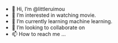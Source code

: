 - 👋 Hi, I’m @littleruimou
- 👀 I’m interested in watching movie.
- 🌱 I’m currently learning machine learning.
- 💞️ I’m looking to collaborate on 
- 📫 How to reach me ...

<!---
littleruimou/littleruimou is a ✨ special ✨ repository because its `README.md` (this file) appears on your GitHub profile.
You can click the Preview link to take a look at your changes.
--->
